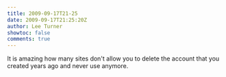 ```yaml
---
title: 2009-09-17T21-25
date: 2009-09-17T21:25:20Z
author: Lee Turner
showtoc: false
comments: true
---
```


It is amazing how many sites don't allow you to delete the account that you created years ago and never use anymore.

